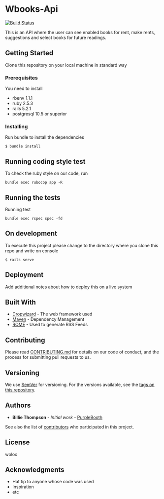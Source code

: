 # Wbooks-Api

[![Build Status](https://travis-ci.org/wolox-training/jedl-rails.svg?branch=master)](https://travis-ci.org/wolox-training/jedl-rails)

This is an API where the user can see enabled books for rent, make rents, suggestions and select books for future readings.

## Getting Started

Clone this repository on your local machine in standard way

### Prerequisites

You need to install

- rbenv 1.1.1
- ruby 2.5.3
- rails 5.2.1
- postgresql 10.5 or superior

### Installing

Run bundle to install the dependencies

```
$ bundle install
```

## Running coding style test

To check the ruby style on our code, run

```
bundle exec rubocop app -R
```

## Running the tests

Running test

```
bundle exec rspec spec -fd
```

## On development

To execute this project please change to the directory where you clone this repo and write on console

```
$ rails serve
```

## Deployment

Add additional notes about how to deploy this on a live system

## Built With

* [Dropwizard](http://www.dropwizard.io/1.0.2/docs/) - The web framework used
* [Maven](https://maven.apache.org/) - Dependency Management
* [ROME](https://rometools.github.io/rome/) - Used to generate RSS Feeds

## Contributing

Please read [CONTRIBUTING.md](https://gist.github.com/PurpleBooth/b24679402957c63ec426) for details on our code of conduct, and the process for submitting pull requests to us.

## Versioning

We use [SemVer](http://semver.org/) for versioning. For the versions available, see the [tags on this repository](https://github.com/your/project/tags). 

## Authors

* **Billie Thompson** - *Initial work* - [PurpleBooth](https://github.com/PurpleBooth)

See also the list of [contributors](https://github.com/your/project/contributors) who participated in this project.

## License

wolox

## Acknowledgments

* Hat tip to anyone whose code was used
* Inspiration
* etc
